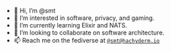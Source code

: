 - 👋 Hi, I’m @smt
- 👀 I’m interested in software, privacy, and gaming.
- 🌱 I’m currently learning Elixir and NATS.
- 💞️ I’m looking to collaborate on software architecture.
- 📫 Reach me on the fediverse at <a rel="me" href="https://hachyderm.io/@smt">`@smt@hachyderm.io`</a>

<!---
smt/smt is a ✨ special ✨ repository because its `README.md` (this file) appears on your GitHub profile.
You can click the Preview link to take a look at your changes.
--->
